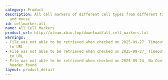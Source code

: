 ```yaml
---
category: Product
description: All cell markers of different cell types from different tissues in human
  and mouse
id: cellmarker.all
name: All Cell Markers
product_url: http://xteam.xbio.top/download/all_cell_markers.txt
warnings:
- File was not able to be retrieved when checked on 2025-09-27_ Timeout connecting
  to URL
- File was not able to be retrieved when checked on 2025-09-27_ Timeout connecting
  to URL
- File was not able to be retrieved when checked on 2025-09-24_ No Content-Length
  header found
layout: product_detail
---
```

